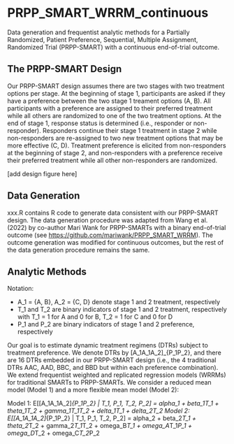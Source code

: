 # PRPP_SMART_WRRM_continuous
Data generation and frequentist analytic methods for a Partially Randomized, Patient Preference, Sequential, Multiple Assignment, Randomized Trial (PRPP-SMART) with a continuous end-of-trial outcome. 

## The PRPP-SMART Design
Our PRPP-SMART design assumes there are two stages with two treatment options per stage. At the beginning of stage 1, participants are asked if they have a preference between the two stage 1 treament options (A, B). All participants with a preference are assigned to their preferred treatment while all others are randomized to one of the two treatment options. At the end of stage 1, response status is determined (i.e., responder or non-responder). Responders continue their stage 1 treatment in stage 2 while non-responders are re-assigned to two new treatment options that may be more effective (C, D). Treatment preference is elicited from non-responders at the beginning of stage 2, and non-responders with a preference receive their preferred treatment while all other non-responders are randomized. 

[add design figure here]

## Data Generation
xxx.R contains R code to generate data consistent with our PRPP-SMART design. The data generation procedure was adapted from Wang et al. (2022) by co-author Mari Wank for PRPP-SMARTs with a binary end-of-trial outcome (see https://github.com/mariwank/PRPP_SMART_WRRM). The outcome generation was modified for continuous outcomes, but the rest of the data generation procedure remains the same. 

## Analytic Methods
Notation:
- A_1 = {A, B}, A_2 = {C, D} denote stage 1 and 2 treatment, respectively
- T_1 and T_2 are binary indicators of stage 1 and 2 treatment, respectively with T_1 = 1 for A and 0 for B, T_2 = 1 for C and 0 for D
- P_1 and P_2 are binary indicators of stage 1 and 2 preference, respectively

Our goal is to estimate dynamic treatment regimens (DTRs) subject to treatment preference. We denote DTRs by [A_1A_1A_2]_{P_1P_2}, and there are 16 DTRs embedded in our PRPP-SMART design (i.e., the 4 traditional DTRs AAC, AAD, BBC, and BBD but within each preference combination). We extend frequentist weighted and replicated regression models (WRRMs) for traditional SMARTs to PRPP-SMARTs. We consider a reduced mean model (Model 1) and a more flexible mean model (Model 2):

Model 1: E[[A_1A_1A_2]_{P_1P_2} | T_1, P_1, T_2, P_2] = alpha_1 + beta_1*T_1 + theta_1*T_2 + gamma_1*T_1*T_2 + delta_1*T_1 + delta_2*T_2
Model 2: E[[A_1A_1A_2]_{P_1P_2} | T_1, P_1, T_2, P_2] = alpha_2 + beta_2*T_1 + theta_2*T_2 + gamma_2*T_1*T_2 + omega_B*T_1 + omega_A*T_1*P_1 + omega_D*T_2 + omega_C*T_2*P_2
